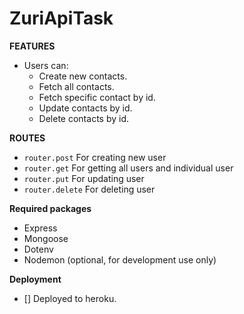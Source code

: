 # ZuriApiTask

**FEATURES**
* Users can:
    * Create new contacts.
    * Fetch all contacts.
    * Fetch specific contact by id.
    * Update contacts by id.
    * Delete contacts by id.

**ROUTES**
* `router.post` For creating new user
* `router.get` For getting all users and individual user
* `router.put` For updating user
* `router.delete` For deleting user

**Required packages**
* Express
* Mongoose
* Dotenv
* Nodemon (optional, for development use only)

**Deployment**
* [] Deployed to heroku.